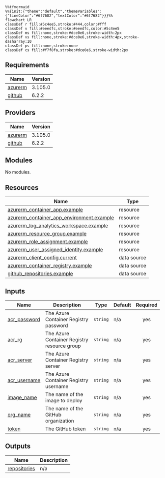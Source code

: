 ```mermaid
%%tfmermaid
%%{init:{"theme":"default","themeVariables":{"lineColor":"#6f7682","textColor":"#6f7682"}}}%%
flowchart LR
classDef r fill:#5c4ee5,stroke:#444,color:#fff
classDef v fill:#eeedfc,stroke:#eeedfc,color:#5c4ee5
classDef ms fill:none,stroke:#dce0e6,stroke-width:2px
classDef vs fill:none,stroke:#dce0e6,stroke-width:4px,stroke-dasharray:10
classDef ps fill:none,stroke:none
classDef cs fill:#f7f8fa,stroke:#dce0e6,stroke-width:2px
```

<!-- BEGIN_TF_DOCS -->
## Requirements

| Name | Version |
|------|---------|
| <a name="requirement_azurerm"></a> [azurerm](#requirement\_azurerm) | 3.105.0 |
| <a name="requirement_github"></a> [github](#requirement\_github) | 6.2.2 |

## Providers

| Name | Version |
|------|---------|
| <a name="provider_azurerm"></a> [azurerm](#provider\_azurerm) | 3.105.0 |
| <a name="provider_github"></a> [github](#provider\_github) | 6.2.2 |

## Modules

No modules.

## Resources

| Name | Type |
|------|------|
| [azurerm_container_app.example](https://registry.terraform.io/providers/hashicorp/azurerm/3.105.0/docs/resources/container_app) | resource |
| [azurerm_container_app_environment.example](https://registry.terraform.io/providers/hashicorp/azurerm/3.105.0/docs/resources/container_app_environment) | resource |
| [azurerm_log_analytics_workspace.example](https://registry.terraform.io/providers/hashicorp/azurerm/3.105.0/docs/resources/log_analytics_workspace) | resource |
| [azurerm_resource_group.example](https://registry.terraform.io/providers/hashicorp/azurerm/3.105.0/docs/resources/resource_group) | resource |
| [azurerm_role_assignment.example](https://registry.terraform.io/providers/hashicorp/azurerm/3.105.0/docs/resources/role_assignment) | resource |
| [azurerm_user_assigned_identity.example](https://registry.terraform.io/providers/hashicorp/azurerm/3.105.0/docs/resources/user_assigned_identity) | resource |
| [azurerm_client_config.current](https://registry.terraform.io/providers/hashicorp/azurerm/3.105.0/docs/data-sources/client_config) | data source |
| [azurerm_container_registry.example](https://registry.terraform.io/providers/hashicorp/azurerm/3.105.0/docs/data-sources/container_registry) | data source |
| [github_repositories.example](https://registry.terraform.io/providers/integrations/github/6.2.2/docs/data-sources/repositories) | data source |

## Inputs

| Name | Description | Type | Default | Required |
|------|-------------|------|---------|:--------:|
| <a name="input_acr_password"></a> [acr\_password](#input\_acr\_password) | The Azure Container Registry password | `string` | n/a | yes |
| <a name="input_acr_rg"></a> [acr\_rg](#input\_acr\_rg) | The Azure Container Registry resource group | `string` | n/a | yes |
| <a name="input_acr_server"></a> [acr\_server](#input\_acr\_server) | The Azure Container Registry server | `string` | n/a | yes |
| <a name="input_acr_username"></a> [acr\_username](#input\_acr\_username) | The Azure Container Registry username | `string` | n/a | yes |
| <a name="input_image_name"></a> [image\_name](#input\_image\_name) | The name of the image to deploy | `string` | n/a | yes |
| <a name="input_org_name"></a> [org\_name](#input\_org\_name) | The name of the GitHub organization | `string` | n/a | yes |
| <a name="input_token"></a> [token](#input\_token) | The GitHub token | `string` | n/a | yes |

## Outputs

| Name | Description |
|------|-------------|
| <a name="output_repositories"></a> [repositories](#output\_repositories) | n/a |
<!-- END_TF_DOCS -->